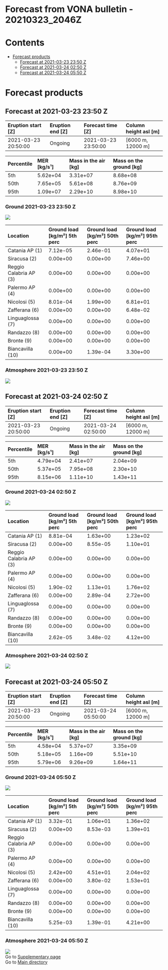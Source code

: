 
Forecast from VONA bulletin - 20210323_2046Z
============================================

Contents
========

* [Forecast products](#forecast-products)
	* [Forecast at 2021-03-23 23:50 Z](#forecast-at-2021-03-23-2350-z)
	* [Forecast at 2021-03-24 02:50 Z](#forecast-at-2021-03-24-0250-z)
	* [Forecast at 2021-03-24 05:50 Z](#forecast-at-2021-03-24-0550-z)

# Forecast products

## Forecast at 2021-03-23 23:50 Z
  

|Eruption start [Z]|Eruption end [Z]|Forecast time [Z]|Column height asl [m]|
| :--- | :--- | :--- | :--- |
|2021-03-23 20:50:00|Ongoing|2021-03-23 23:50:00|[6000 m, 12000 m]|
  
  

|Percentile|MER [kg/s¹]|Mass in the air [kg]|Mass on the ground [kg]|
| :--- | :--- | :--- | :--- |
|5th|5.62e+04|3.31e+07|8.68e+08|
|50th|7.65e+05|5.61e+08|8.76e+09|
|95th|1.09e+07|2.29e+10|8.98e+10|
  

### Ground 2021-03-23 23:50 Z
  
![](./figures/probability_grd_2021_03_23_2350_scenario_1.png)  
  
  
  
  
  
  
  
  
  

|Location|Ground load [kg/m²] 5th perc|Ground load [kg/m²] 50th perc|Ground load [kg/m²] 95th perc|
| :--- | :--- | :--- | :--- |
|Catania AP (1)|7.12e-05|2.46e-01|4.07e+01|
|Siracusa (2)|0.00e+00|0.00e+00|7.46e+00|
|Reggio Calabria AP (3)|0.00e+00|0.00e+00|0.00e+00|
|Palermo AP (4)|0.00e+00|0.00e+00|0.00e+00|
|Nicolosi (5)|8.01e-04|1.99e+00|6.81e+01|
|Zafferana (6)|0.00e+00|0.00e+00|6.48e-02|
|Linguaglossa (7)|0.00e+00|0.00e+00|0.00e+00|
|Randazzo (8)|0.00e+00|0.00e+00|0.00e+00|
|Bronte (9)|0.00e+00|0.00e+00|0.00e+00|
|Biancavilla (10)|0.00e+00|1.39e-04|3.30e+00|
  

### Atmosphere 2021-03-23 23:50 Z
  
![](./figures/probability_air_2021_03_23_2350_scenario_1_conclev_1.png)
## Forecast at 2021-03-24 02:50 Z
  

|Eruption start [Z]|Eruption end [Z]|Forecast time [Z]|Column height asl [m]|
| :--- | :--- | :--- | :--- |
|2021-03-23 20:50:00|Ongoing|2021-03-24 02:50:00|[6000 m, 12000 m]|
  
  

|Percentile|MER [kg/s¹]|Mass in the air [kg]|Mass on the ground [kg]|
| :--- | :--- | :--- | :--- |
|5th|4.79e+04|2.41e+07|2.04e+09|
|50th|5.37e+05|7.95e+08|2.30e+10|
|95th|8.15e+06|1.11e+10|1.43e+11|
  

### Ground 2021-03-24 02:50 Z
  
![](./figures/probability_grd_2021_03_24_0250_scenario_1.png)  
  
  
  
  
  
  
  
  
  

|Location|Ground load [kg/m²] 5th perc|Ground load [kg/m²] 50th perc|Ground load [kg/m²] 95th perc|
| :--- | :--- | :--- | :--- |
|Catania AP (1)|8.81e-04|1.63e+00|1.23e+02|
|Siracusa (2)|0.00e+00|8.55e-05|1.10e+01|
|Reggio Calabria AP (3)|0.00e+00|0.00e+00|0.00e+00|
|Palermo AP (4)|0.00e+00|0.00e+00|0.00e+00|
|Nicolosi (5)|1.90e-02|1.13e+01|1.76e+02|
|Zafferana (6)|0.00e+00|2.89e-04|2.72e+00|
|Linguaglossa (7)|0.00e+00|0.00e+00|0.00e+00|
|Randazzo (8)|0.00e+00|0.00e+00|0.00e+00|
|Bronte (9)|0.00e+00|0.00e+00|0.00e+00|
|Biancavilla (10)|2.62e-05|3.48e-02|4.12e+00|
  

### Atmosphere 2021-03-24 02:50 Z
  
![](./figures/probability_air_2021_03_24_0250_scenario_1_conclev_1.png)
## Forecast at 2021-03-24 05:50 Z
  

|Eruption start [Z]|Eruption end [Z]|Forecast time [Z]|Column height asl [m]|
| :--- | :--- | :--- | :--- |
|2021-03-23 20:50:00|Ongoing|2021-03-24 05:50:00|[6000 m, 12000 m]|
  
  

|Percentile|MER [kg/s¹]|Mass in the air [kg]|Mass on the ground [kg]|
| :--- | :--- | :--- | :--- |
|5th|4.58e+04|5.37e+07|3.35e+09|
|50th|5.18e+05|1.16e+09|5.51e+10|
|95th|5.79e+06|9.26e+09|1.64e+11|
  

### Ground 2021-03-24 05:50 Z
  
![](./figures/probability_grd_2021_03_24_0550_scenario_1.png)  
  
  
  
  
  
  
  
  
  

|Location|Ground load [kg/m²] 5th perc|Ground load [kg/m²] 50th perc|Ground load [kg/m²] 95th perc|
| :--- | :--- | :--- | :--- |
|Catania AP (1)|3.32e-01|1.06e+01|1.36e+02|
|Siracusa (2)|0.00e+00|8.53e-03|1.39e+01|
|Reggio Calabria AP (3)|0.00e+00|0.00e+00|0.00e+00|
|Palermo AP (4)|0.00e+00|0.00e+00|0.00e+00|
|Nicolosi (5)|2.42e+00|4.51e+01|2.04e+02|
|Zafferana (6)|0.00e+00|3.80e-02|1.53e+01|
|Linguaglossa (7)|0.00e+00|0.00e+00|0.00e+00|
|Randazzo (8)|0.00e+00|0.00e+00|0.00e+00|
|Bronte (9)|0.00e+00|0.00e+00|0.00e+00|
|Biancavilla (10)|5.25e-03|1.39e-01|4.21e+00|
  

### Atmosphere 2021-03-24 05:50 Z
  
![](./figures/probability_air_2021_03_24_0550_scenario_1_conclev_1.png)  
Go to [Supplementary page](Supplementary_page.md)  
Go to [Main directory](https://github.com/federicapardini/Real_time_ash_forecast)